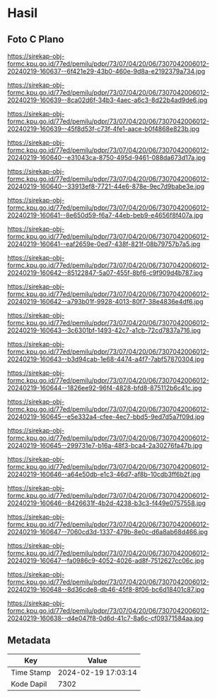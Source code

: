 # Hasil

## Foto C Plano

https://sirekap-obj-formc.kpu.go.id/77ed/pemilu/pdpr/73/07/04/20/06/7307042006012-20240219-160637--6f421e29-43b0-460e-9d8a-e2192379a734.jpg

https://sirekap-obj-formc.kpu.go.id/77ed/pemilu/pdpr/73/07/04/20/06/7307042006012-20240219-160639--8ca02d6f-34b3-4aec-a6c3-8d22b4ad9de6.jpg

https://sirekap-obj-formc.kpu.go.id/77ed/pemilu/pdpr/73/07/04/20/06/7307042006012-20240219-160639--45f8d53f-c73f-4fe1-aace-b0f4868e823b.jpg

https://sirekap-obj-formc.kpu.go.id/77ed/pemilu/pdpr/73/07/04/20/06/7307042006012-20240219-160640--e31043ca-8750-495d-9461-088da673d17a.jpg

https://sirekap-obj-formc.kpu.go.id/77ed/pemilu/pdpr/73/07/04/20/06/7307042006012-20240219-160640--33913ef8-7721-44e6-878e-9ec7d9babe3e.jpg

https://sirekap-obj-formc.kpu.go.id/77ed/pemilu/pdpr/73/07/04/20/06/7307042006012-20240219-160641--8e650d59-f6a7-44eb-beb9-e4656f8f407a.jpg

https://sirekap-obj-formc.kpu.go.id/77ed/pemilu/pdpr/73/07/04/20/06/7307042006012-20240219-160641--eaf2659e-0ed7-438f-821f-08b79757b7a5.jpg

https://sirekap-obj-formc.kpu.go.id/77ed/pemilu/pdpr/73/07/04/20/06/7307042006012-20240219-160642--85122847-5a07-455f-8bf6-c9f909d4b787.jpg

https://sirekap-obj-formc.kpu.go.id/77ed/pemilu/pdpr/73/07/04/20/06/7307042006012-20240219-160642--a793b01f-9928-4013-80f7-38e4836e4df6.jpg

https://sirekap-obj-formc.kpu.go.id/77ed/pemilu/pdpr/73/07/04/20/06/7307042006012-20240219-160643--3c6301bf-1493-42c7-a1cb-72cd7837a716.jpg

https://sirekap-obj-formc.kpu.go.id/77ed/pemilu/pdpr/73/07/04/20/06/7307042006012-20240219-160643--b3d94cab-1e68-4474-a4f7-7abf57870304.jpg

https://sirekap-obj-formc.kpu.go.id/77ed/pemilu/pdpr/73/07/04/20/06/7307042006012-20240219-160644--1826ee92-96f4-4828-bfd8-875112b6c41c.jpg

https://sirekap-obj-formc.kpu.go.id/77ed/pemilu/pdpr/73/07/04/20/06/7307042006012-20240219-160645--e5e332a4-cfee-4ec7-bbd5-9ed7d5a7f09d.jpg

https://sirekap-obj-formc.kpu.go.id/77ed/pemilu/pdpr/73/07/04/20/06/7307042006012-20240219-160645--299731e7-b16a-48f3-bca4-2a30276fa47b.jpg

https://sirekap-obj-formc.kpu.go.id/77ed/pemilu/pdpr/73/07/04/20/06/7307042006012-20240219-160646--a64e50db-e1c3-46d7-af8b-10cdb3ff6b2f.jpg

https://sirekap-obj-formc.kpu.go.id/77ed/pemilu/pdpr/73/07/04/20/06/7307042006012-20240219-160646--8426631f-4b2d-4238-b3c3-f449e0757558.jpg

https://sirekap-obj-formc.kpu.go.id/77ed/pemilu/pdpr/73/07/04/20/06/7307042006012-20240219-160647--7060cd3d-1337-479b-8e0c-d6a8ab68d466.jpg

https://sirekap-obj-formc.kpu.go.id/77ed/pemilu/pdpr/73/07/04/20/06/7307042006012-20240219-160647--fa0986c9-4052-4026-ad8f-7512627cc06c.jpg

https://sirekap-obj-formc.kpu.go.id/77ed/pemilu/pdpr/73/07/04/20/06/7307042006012-20240219-160648--8d36cde8-db46-45f8-8f06-bc6d18401c87.jpg

https://sirekap-obj-formc.kpu.go.id/77ed/pemilu/pdpr/73/07/04/20/06/7307042006012-20240219-160638--d4e047f8-0d6d-41c7-8a6c-cf09371584aa.jpg


## Metadata

| Key        | Value               |
| ---------- | ------------------- |
| Time Stamp | 2024-02-19 17:03:14 |
| Kode Dapil | 7302                |



